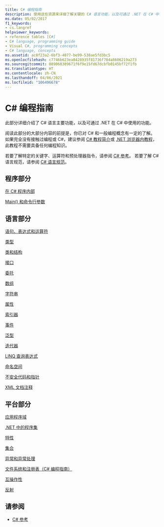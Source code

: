 ```yaml
---
title: C# 编程指南
description: 使用这些资源来详细了解关键的 C# 语言功能，以及可通过 .NET 在 C# 中使用的功能。
ms.date: 05/02/2017
f1_keywords:
- cs.langref
helpviewer_keywords:
- reference tables [C#]
- C# language, programming guide
- Visual C#, programming concepts
- C# language, concepts
ms.assetid: ac0f23a2-6bf3-4077-be99-538ae5fd3bc5
ms.openlocfilehash: c7746b623ea8428935f81736f704a8606219a273
ms.sourcegitcommit: 089068389671f6f9e15fd67dcbfb0145bf72f1fb
ms.translationtype: HT
ms.contentlocale: zh-CN
ms.lasthandoff: 04/06/2021
ms.locfileid: "106496678"
---
```

# <a name="c-programming-guide"></a>C# 编程指南

此部分详细介绍了 C# 语言主要功能，以及可通过 .NET 在 C# 中使用的功能。  
  
 阅读此部分的大部分内容的前提是，你已对 C# 和一般编程概念有一定的了解。 如果完全没有接触过编程或 C#，建议参阅 [C# 教程简介](../tour-of-csharp/tutorials/index.md)或 [.NET 浏览器内教程](https://dotnet.microsoft.com/learn/dotnet/in-browser-tutorial/1)，此教程不需要具备任何编程知识。  
  
 若要了解特定的关键字、运算符和预处理器指令，请参阅 [C# 参考](../language-reference/index.md)。 若要了解 C# 语言规范，请参阅 [C# 语言规范](/dotnet/csharp/language-reference/language-specification/introduction)。  
  
## <a name="program-sections"></a>程序部分

[在 C# 程序内部](./inside-a-program/index.md)  
  
[Main() 和命令行参数](./main-and-command-args/index.md)  

## <a name="language-sections"></a>语言部分

[语句、表达式和运算符](./statements-expressions-operators/index.md)  

 [类型](./types/index.md)  

 [类和结构](./classes-and-structs/index.md)  
  
 [接口](./interfaces/index.md)  

 [委托](./delegates/index.md)  

 [数组](./arrays/index.md)  
  
 [字符串](./strings/index.md)  
  
 [属性](./classes-and-structs/properties.md)  
  
 [索引器](./indexers/index.md)  
  
 [事件](./events/index.md)  
  
 [泛型](./generics/index.md)  
  
 [迭代器](./concepts/iterators.md)
  
 [LINQ 查询表达式](../linq/index.md)  
  
 [命名空间](./namespaces/index.md)  
  
 [不安全代码和指针](../language-reference/unsafe-code.md)  
  
 [XML 文档注释](./xmldoc/index.md)  
  
## <a name="platform-sections"></a>平台部分

 [应用程序域](../../framework/app-domains/application-domains.md)  
  
 [.NET 中的程序集](../../standard/assembly/index.md)  
  
 [特性](./concepts/attributes/index.md)  
  
 [集合](./concepts/collections.md)  
  
 [异常和异常处理](./exceptions/index.md)  
  
 [文件系统和注册表（C# 编程指南）](./file-system/index.md)  
  
 [互操作性](./interop/index.md)  
  
 [反射](./concepts/reflection.md)  
  
## <a name="see-also"></a>请参阅

- [C# 参考](../language-reference/index.md)
